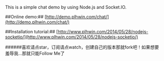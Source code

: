This is a simple chat demo by using Node.js and Socket.IO.


##Online demo:##
  [http://demo.plhwin.com/chat/](http://demo.plhwin.com/chat/)



##Installation tutorial:##
  [http://www.plhwin.com/2014/05/28/nodejs-socketio/](http://www.plhwin.com/2014/05/28/nodejs-socketio/)

######喜欢请点star，订阅请点watch，创建自己的版本那就fork吧！如果想要羞辱我...那就只能Follow Me了
